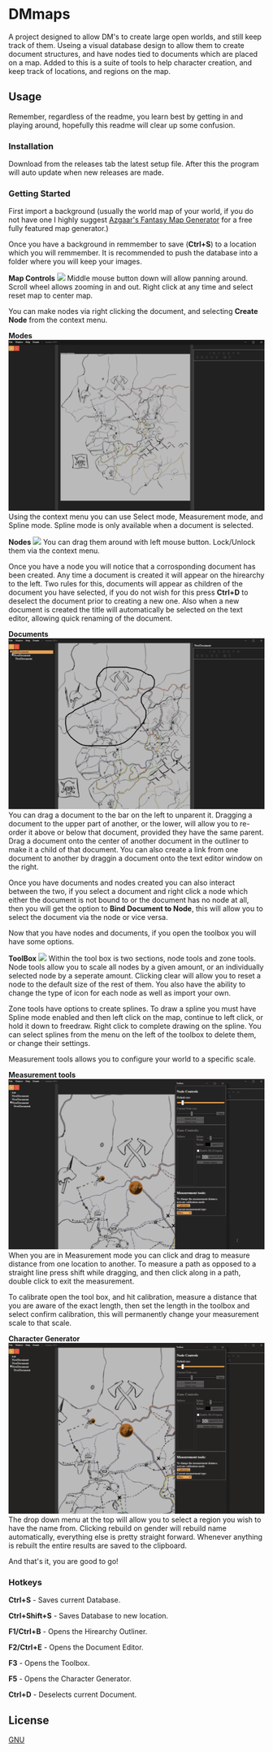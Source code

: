 # DMmaps
A project designed to allow DM's to create large open worlds, and still keep track of them. Useing a visual database design to allow them to create document structures, and have nodes tied to documents which are placed on a map. Added to this is a suite of tools to help character creation, and keep track of locations, and regions on the map.

## Usage
Remember, regardless of the readme, you learn best by getting in and playing around, hopefully this readme will clear up some confusion.

### Installation
Download from the releases tab the latest setup file. After this the program will auto update when new releases are made.

### Getting Started
First import a background (usually the world map of your world, if you do not have one I highly suggest [Azgaar's Fantasy Map Generator](https://azgaar.github.io/Fantasy-Map-Generator/) for a free fully featured map generator.)

Once you have a background in remmember to save (**Ctrl+S**) to a location which you will remmember. It is recommended to push the database into a folder where you will keep your images.

**Map Controls**
![](gifs/MapControls.gif)
Middle mouse button down will allow panning around.
Scroll wheel allows zooming in and out.
Right click at any time and select reset map to center map.

You can make nodes via right clicking the document, and selecting **Create Node** from the context menu.

**Modes**
![](gifs/SelectionModes.gif)
Using the context menu you can use Select mode, Measurement mode, and Spline mode.
Spline mode is only available when a document is selected.

**Nodes**
![](gifs/NodeControls.gif)
You can drag them around with left mouse button.
Lock/Unlock them via the context menu.

Once you have a node you will notice that a corrosponding document has been created. Any time a document is created it will appear on the hirearchy to the left. Two rules for this, documents will appear as children of the document you have selected, if you do not wish for this press **Ctrl+D** to deselect the document prior to creating a new one. Also when a new document is created the title will automatically be selected on the text editor, allowing quick renaming of the document.

**Documents**
![](gifs/DocumentControls.gif)
You can drag a document to the bar on the left to unparent it.
Dragging a document to the upper part of another, or the lower, will allow you to re-order it above or below that document, provided they have the same parent.
Drag a document onto the center of another document in the outliner to make it a child of that document.
You can also create a link from one document to another by draggin a document onto the text editor window on the right.

Once you have documents and nodes created you can also interact between the two, if you select a document and right click a node which either the document is not bound to or the document has no node at all, then you will get the option to **Bind Document to Node**, this will allow you to select the document via the node or vice versa.

Now that you have nodes and documents, if you open the toolbox you will have some options.

**ToolBox**
![](gifs/ToolboxControls.gif)
Within the tool box is two sections, node tools and zone tools. 
Node tools allow you to scale all nodes by a given amount, or an individually selected node by a seperate amount.
Clicking clear will allow you to reset a node to the default size of the rest of them.
You also have the ability to change the type of icon for each node as well as import your own.

Zone tools have options to create splines.
To draw a spline you must have Spline mode enabled and then left click on the map, continue to left click, or hold it down to freedraw. 
Right click to complete drawing on the spline.
You can select splines from the menu on the left of the toolbox to delete them, or change their settings.

Measurement tools allows you to configure your world to a specific scale.

**Measurement tools**
![](gifs/MeasurementTools.gif)
When you are in Measurement mode you can click and drag to measure distance from one location to another. To measure a path as opposed to a straight line press shift while dragging, and then click along in a path, double click to exit the measurement.

To calibrate open the tool box, and hit calibration, measure a distance that you are aware of the exact length, then set the length in the toolbox and select confirm calibration, this will permanently change your measurement scale to that scale.

**Character Generator**
![](gifs/ChargenControls.gif)
The drop down menu at the top will allow you to select a region you wish to have the name from.
Clicking rebuild on gender will rebuild name automatically, everything else is pretty straight forward.
Whenever anything is rebuilt the entire results are saved to the clipboard.


And that's it, you are good to go!


### Hotkeys

**Ctrl+S** - Saves current Database.

**Ctrl+Shift+S** - Saves Database to new location.

**F1/Ctrl+B** - Opens the Hirearchy Outliner.

**F2/Ctrl+E** - Opens the Document Editor.

**F3** - Opens the Toolbox.

**F5** - Opens the Character Generator.

**Ctrl+D** - Deselects current Document.

## License
[GNU](https://www.gnu.org/licenses/gpl-3.0.en.html)